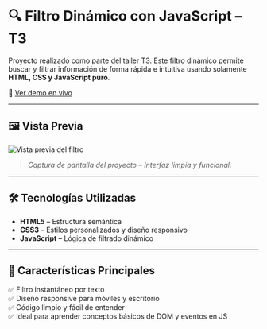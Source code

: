 # 🔍 Filtro Dinámico con JavaScript – T3

Proyecto realizado como parte del taller T3. Este filtro dinámico permite buscar y filtrar información de forma rápida e intuitiva usando solamente **HTML, CSS y JavaScript puro**.

🔗 [Ver demo en vivo](https://stivenpe.github.io/filtro-javascript-T3/) 

---

## 🖼️ Vista Previa

![Vista previa del filtro](https://i.imgur.com/4Q6Qf0w.png) 

> *Captura de pantalla del proyecto – Interfaz limpia y funcional.*

---

## 🛠️ Tecnologías Utilizadas

- **HTML5** – Estructura semántica
- **CSS3** – Estilos personalizados y diseño responsivo
- **JavaScript** – Lógica de filtrado dinámico

---

## 🎯 Características Principales

✅ Filtro instantáneo por texto  
✅ Diseño responsive para móviles y escritorio  
✅ Código limpio y fácil de entender  
✅ Ideal para aprender conceptos básicos de DOM y eventos en JS  
